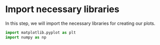 # Import necessary libraries

In this step, we will import the necessary libraries for creating our plots.

```python
import matplotlib.pyplot as plt
import numpy as np
```
